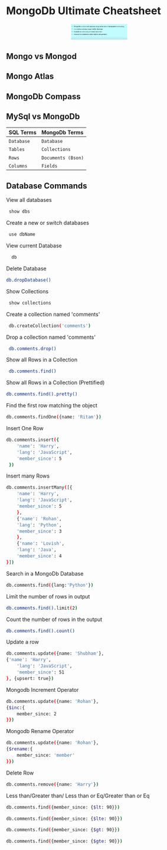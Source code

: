 
# MongoDb Ultimate Cheatsheet

<div align="center">
  <img width='30%' src='https://raw.githubusercontent.com/rit-hub/public_logo_png_img/main/mongodb/mongo.jpg' alt='Mongo' />
</div>

## Mongo vs Mongod

## Mongo Atlas

## MongoDb Compass



## MySql vs MongoDb

| SQL Terms | MongoDb Terms     |
| :-------- | :------- | 
| `Database` | `Database` | 
| `Tables` | `Collections` | 
| `Rows` | `Documents (Bson)` | 
| `Columns` | `Fields` | 

## Database Commands

 View all databases

```bash
 show dbs
```
Create a new or switch databases 

```bash
 use dbName
```
View current Database

```bash
  db
```
Delete Database 

```bash
db.dropDatabase()
```
Show Collections

```bash
 show collections
```
Create a collection named 'comments'

```bash
 db.createCollection('comments')
```    
Drop a collection named 'comments'

```bash
 db.comments.drop()
```    
Show all Rows in a Collection 

```bash
 db.comments.find()
```    
Show all Rows in a Collection (Prettified)

```bash
db.comments.find().pretty()
```    
Find the first row matching the object

```bash
db.comments.findOne({name: 'Ritam'})
```    
Insert One Row

```bash
db.comments.insert({
    'name': 'Harry',
    'lang': 'JavaScript',
    'member_since': 5
 })
```  
Insert many Rows

```bash
db.comments.insertMany([{
    'name': 'Harry',
    'lang': 'JavaScript',
    'member_since': 5
    }, 
    {'name': 'Rohan',
    'lang': 'Python',
    'member_since': 3
    },
    {'name': 'Lovish',
    'lang': 'Java',
    'member_since': 4
}])
```  
Search in a MongoDb Database

```bash
db.comments.find({lang:'Python'})
```  
Limit the number of rows in output
```bash
db.comments.find().limit(2)
```  
Count the number of rows in the output
```bash
db.comments.find().count()
```  
Update a row
```bash
db.comments.update({name: 'Shubham'},
{'name': 'Harry',
    'lang': 'JavaScript',
    'member_since': 51
}, {upsert: true})
```  
Mongodb Increment Operator
```bash
db.comments.update({name: 'Rohan'},
{$inc:{
    member_since: 2
}})
```  
Mongodb Rename Operator
```bash
db.comments.update({name: 'Rohan'},
{$rename:{
    member_since: 'member'
}})
```  
Delete Row 
```bash
db.comments.remove({name: 'Harry'})
```  
Less than/Greater than/ Less than or Eq/Greater than or Eq
```bash
db.comments.find({member_since: {$lt: 90}})
```  
```bash
db.comments.find({member_since: {$lte: 90}})
```  
```bash
db.comments.find({member_since: {$gt: 90}})
```  
```bash
db.comments.find({member_since: {$gte: 90}})
```  
